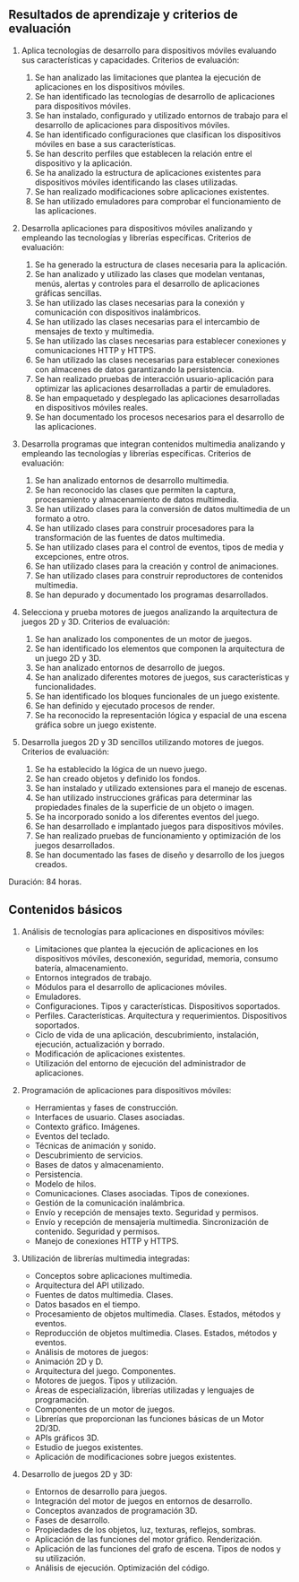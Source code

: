 ## Resultados de aprendizaje y criterios de evaluación

1. Aplica tecnologías de desarrollo para dispositivos móviles evaluando sus características y capacidades. Criterios de evaluación:
    1. Se han analizado las limitaciones que plantea la ejecución de aplicaciones en los dispositivos móviles.
    2. Se han identificado las tecnologías de desarrollo de aplicaciones para dispositivos móviles.
    3. Se han instalado, configurado y utilizado entornos de trabajo para el desarrollo de aplicaciones para dispositivos móviles.
    4. Se han identificado configuraciones que clasifican los dispositivos móviles en base a sus características.
    5. Se han descrito perfiles que establecen la relación entre el dispositivo y la aplicación.
    6. Se ha analizado la estructura de aplicaciones existentes para dispositivos móviles identificando las clases utilizadas.
    7. Se han realizado modificaciones sobre aplicaciones existentes.
    8. Se han utilizado emuladores para comprobar el funcionamiento de las aplicaciones.

2. Desarrolla aplicaciones para dispositivos móviles analizando y empleando las tecnologías y librerías específicas. Criterios de evaluación:
    1. Se ha generado la estructura de clases necesaria para la aplicación.
    2. Se han analizado y utilizado las clases que modelan ventanas, menús, alertas y controles para el desarrollo de aplicaciones gráficas sencillas.
    3. Se han utilizado las clases necesarias para la conexión y comunicación con dispositivos inalámbricos.
    4. Se han utilizado las clases necesarias para el intercambio de mensajes de texto y multimedia.
    5. Se han utilizado las clases necesarias para establecer conexiones y comunicaciones HTTP y HTTPS.
    6. Se han utilizado las clases necesarias para establecer conexiones con almacenes de datos garantizando la persistencia.
    7. Se han realizado pruebas de interacción usuario-aplicación para optimizar las aplicaciones desarrolladas a partir de emuladores.
    8. Se han empaquetado y desplegado las aplicaciones desarrolladas en dispositivos móviles reales.
    9. Se han documentado los procesos necesarios para el desarrollo de las aplicaciones.

3. Desarrolla programas que integran contenidos multimedia analizando y empleando las tecnologías y librerías específicas. Criterios de evaluación:
    1. Se han analizado entornos de desarrollo multimedia.
    2. Se han reconocido las clases que permiten la captura, procesamiento y almacenamiento de datos multimedia.
    3. Se han utilizado clases para la conversión de datos multimedia de un formato a otro.
    4. Se han utilizado clases para construir procesadores para la transformación de las fuentes de datos multimedia.
    5. Se han utilizado clases para el control de eventos, tipos de media y excepciones, entre otros.
    6. Se han utilizado clases para la creación y control de animaciones.
    7. Se han utilizado clases para construir reproductores de contenidos multimedia.
    8. Se han depurado y documentado los programas desarrollados.

4. Selecciona y prueba motores de juegos analizando la arquitectura de juegos 2D y 3D. Criterios de evaluación:
    1. Se han analizado los componentes de un motor de juegos.
    2. Se han identificado los elementos que componen la arquitectura de un juego 2D y 3D.
    3. Se han analizado entornos de desarrollo de juegos.
    4. Se han analizado diferentes motores de juegos, sus características y funcionalidades.
    5. Se han identificado los bloques funcionales de un juego existente.
    6. Se han definido y ejecutado procesos de render.
    7. Se ha reconocido la representación lógica y espacial de una escena gráfica sobre un juego existente.

5. Desarrolla juegos 2D y 3D sencillos utilizando motores de juegos. Criterios de evaluación:
    1. Se ha establecido la lógica de un nuevo juego.
    2. Se han creado objetos y definido los fondos.
    3. Se han instalado y utilizado extensiones para el manejo de escenas.
    4. Se han utilizado instrucciones gráficas para determinar las propiedades finales de la superficie de un objeto o imagen.
    5. Se ha incorporado sonido a los diferentes eventos del juego.
    6. Se han desarrollado e implantado juegos para dispositivos móviles.
    7. Se han realizado pruebas de funcionamiento y optimización de los juegos desarrollados.
    8. Se han documentado las fases de diseño y desarrollo de los juegos creados.

Duración: 84 horas.

## Contenidos básicos

1. Análisis de tecnologías para aplicaciones en dispositivos móviles:
    - Limitaciones que plantea la ejecución de aplicaciones en los dispositivos móviles, desconexión, seguridad, memoria, consumo batería, almacenamiento.
    - Entornos integrados de trabajo.
    - Módulos para el desarrollo de aplicaciones móviles.
    - Emuladores.
    - Configuraciones. Tipos y características. Dispositivos soportados.
    - Perfiles. Características. Arquitectura y requerimientos. Dispositivos soportados.
    - Ciclo de vida de una aplicación, descubrimiento, instalación, ejecución, actualización y borrado.
    - Modificación de aplicaciones existentes.
    - Utilización del entorno de ejecución del administrador de aplicaciones.

2. Programación de aplicaciones para dispositivos móviles:
    - Herramientas y fases de construcción.
    - Interfaces de usuario. Clases asociadas.
    - Contexto gráfico. Imágenes.
    - Eventos del teclado.
    - Técnicas de animación y sonido.
    - Descubrimiento de servicios.
    - Bases de datos y almacenamiento.
    - Persistencia.
    - Modelo de hilos.
    - Comunicaciones. Clases asociadas. Tipos de conexiones.
    - Gestión de la comunicación inalámbrica.
    - Envío y recepción de mensajes texto. Seguridad y permisos.
    - Envío y recepción de mensajería multimedia. Sincronización de contenido. Seguridad y permisos.
    - Manejo de conexiones HTTP y HTTPS.

3. Utilización de librerías multimedia integradas:
    - Conceptos sobre aplicaciones multimedia.
    - Arquitectura del API utilizado.
    - Fuentes de datos multimedia. Clases.
    - Datos basados en el tiempo.
    - Procesamiento de objetos multimedia. Clases. Estados, métodos y eventos.
    - Reproducción de objetos multimedia. Clases. Estados, métodos y eventos.
    - Análisis de motores de juegos:
    - Animación 2D y D.
    - Arquitectura del juego. Componentes.
    - Motores de juegos. Tipos y utilización.
    - Áreas de especialización, librerías utilizadas y lenguajes de programación.
    - Componentes de un motor de juegos.
    - Librerías que proporcionan las funciones básicas de un Motor 2D/3D.
    - APIs gráficos 3D.
    - Estudio de juegos existentes.
    - Aplicación de modificaciones sobre juegos existentes.

4. Desarrollo de juegos 2D y 3D:
    - Entornos de desarrollo para juegos.
    - Integración del motor de juegos en entornos de desarrollo.
    - Conceptos avanzados de programación 3D.
    - Fases de desarrollo.
    - Propiedades de los objetos, luz, texturas, reflejos, sombras.
    - Aplicación de las funciones del motor gráfico. Renderización.
    - Aplicación de las funciones del grafo de escena. Tipos de nodos y su utilización.
    - Análisis de ejecución. Optimización del código.